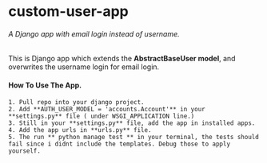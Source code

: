 # custom-user-app
###### A Django app with email login instead of username.

This is Django app which extends the **AbstractBaseUser model**, and overwrites the username login for email login.


#### How To Use The App.

```
1. Pull repo into your django project.
2. Add **AUTH_USER_MODEL = 'accounts.Account'** in your **settings.py** file ( under WSGI_APPLICATION line.)
3. Still in your **settings.py** file, add the app in installed apps.
4. Add the app urls in **urls.py** file.
5. The run ** python manage test ** in your terminal, the tests should fail since i didnt include the templates. Debug those to apply yourself.

```